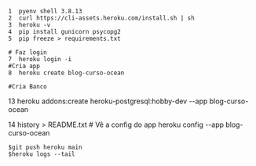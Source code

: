     1  pyenv shell 3.8.13
    2  curl https://cli-assets.heroku.com/install.sh | sh
    3  heroku -v
    4  pip install gunicorn psycopg2
    5  pip freeze > requirements.txt 

    # Faz login
    7  heroku login -i
    #Cria app
    8  heroku create blog-curso-ocean
  
    #Cria Banco
   13  heroku addons:create heroku-postgresql:hobby-dev --app blog-curso-ocean

   14  history > README.txt 
    # Vê a config do app
        heroku config --app blog-curso-ocean

    $git push heroku main
    $heroku logs --tail
